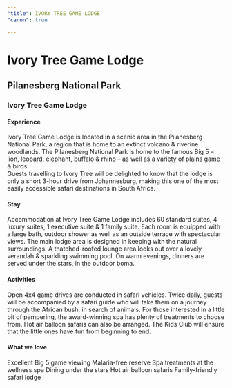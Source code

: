 ```yaml
---
"title": IVORY TREE GAME LODGE
"canon": true

---
```


# Ivory Tree Game Lodge
## Pilanesberg National Park
### Ivory Tree Game Lodge

#### Experience
Ivory Tree Game Lodge is located in a scenic area in the Pilanesberg National Park, a region that is home to an extinct volcano &amp; riverine woodlands.
The Pilanesberg National Park is home to the famous Big 5 – lion, leopard, elephant, buffalo &amp; rhino – as well as a variety of plains game &amp; birds.  
Guests travelling to Ivory Tree will be delighted to know that the lodge is only a short 3-hour drive from Johannesburg, making this one of the most easily accessible safari destinations in South Africa.

#### Stay
Accommodation at Ivory Tree Game Lodge includes 60 standard suites, 4 luxury suites, 1 executive suite &amp; 1 family suite.  Each room is equipped with a large bath, outdoor shower as well as an outside terrace with spectacular views.
The main lodge area is designed in keeping with the natural surroundings.  A thatched-roofed lounge area looks out over a lovely verandah &amp; sparkling swimming pool.  On warm evenings, dinners are served under the stars, in the outdoor boma.

#### Activities
Open 4x4 game drives are conducted in safari vehicles.  Twice daily, guests will be accompanied by a safari guide who will take them on a journey through the African bush, in search of animals.
For those interested in a little bit of pampering, the award-winning spa has plenty of treatments to choose from.   Hot air balloon safaris can also be arranged.
The Kids Club will ensure that the little ones have fun from beginning to end.


#### What we love
Excellent Big 5 game viewing
Malaria-free reserve
Spa treatments at the wellness spa
Dining under the stars
Hot air balloon safaris
Family-friendly safari lodge